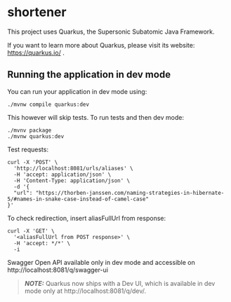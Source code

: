 # shortener

This project uses Quarkus, the Supersonic Subatomic Java Framework.

If you want to learn more about Quarkus, please visit its website: https://quarkus.io/ .

## Running the application in dev mode

You can run your application in dev mode using:
```shell script
./mvnw compile quarkus:dev
```

This however will skip tests. To run tests and then dev mode:
```shell script
./mvnv package
./mvnw quarkus:dev
```

Test requests:
```shell script
curl -X 'POST' \
  'http://localhost:8081/urls/aliases' \
  -H 'accept: application/json' \
  -H 'Content-Type: application/json' \
  -d '{
  "url": "https://thorben-janssen.com/naming-strategies-in-hibernate-5/#names-in-snake-case-instead-of-camel-case"
}'
```

To check redirection, insert aliasFullUrl from response:
```shell script
curl -X 'GET' \
  '<aliasFullUrl from POST response>' \     
  -H 'accept: */*' \
  -i
```

Swagger Open API available only in dev mode and accessible on http://localhost:8081/q/swagger-ui

> **_NOTE:_**  Quarkus now ships with a Dev UI, which is available in dev mode only at http://localhost:8081/q/dev/.